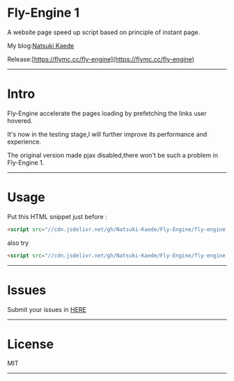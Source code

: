 # Fly-Engine 1

A website page speed up script based on principle of instant page.

My blog:[Natsuki Kaede](https://flymc.cc/)

Release:[https://flymc.cc/fly-engine](https://flymc.cc/fly-engine)

---

# Intro

Fly-Engine accelerate the pages loading by prefetching the links user hovered.

It's now in the testing stage,I will further improve its performance and experience.

The original version made pjax disabled,there won't be such a problem in Fly-Engine 1.

---

# Usage

Put this HTML snippet just before </body>:

```html
<script src="//cdn.jsdelivr.net/gh/Natsuki-Kaede/Fly-Engine/fly-engine.js" type="module"></script>
```

also try

```html
<script src="//cdn.jsdelivr.net/gh/Natsuki-Kaede/Fly-Engine/fly-engine.js" type="module" async="true"></script>
```

---

# Issues

Submit your issues in [HERE](https://flymc.cc/fly-engine)

---

# License

MIT

---
